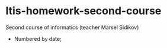 # Itis-homework-second-course
Second course of informatics (teacher Marsel Sidikov)
- Numbered by date;

